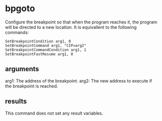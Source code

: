 # bpgoto

Configure the breakpoint so that when the program reaches it, the program will be directed to a new location. It is equivallent to the following commands:

```
SetBreakpointCondition arg1, 0
SetBreakpointCommand arg1, "CIP=arg2"
SetBreakpointCommandCondition arg1, 1
SetBreakpointFastResume arg1, 0
```

## arguments

arg1: The address of the breakpoint.
arg2: The new address to execute if the breakpoint is reached.

## results
This command does not set any result variables.
